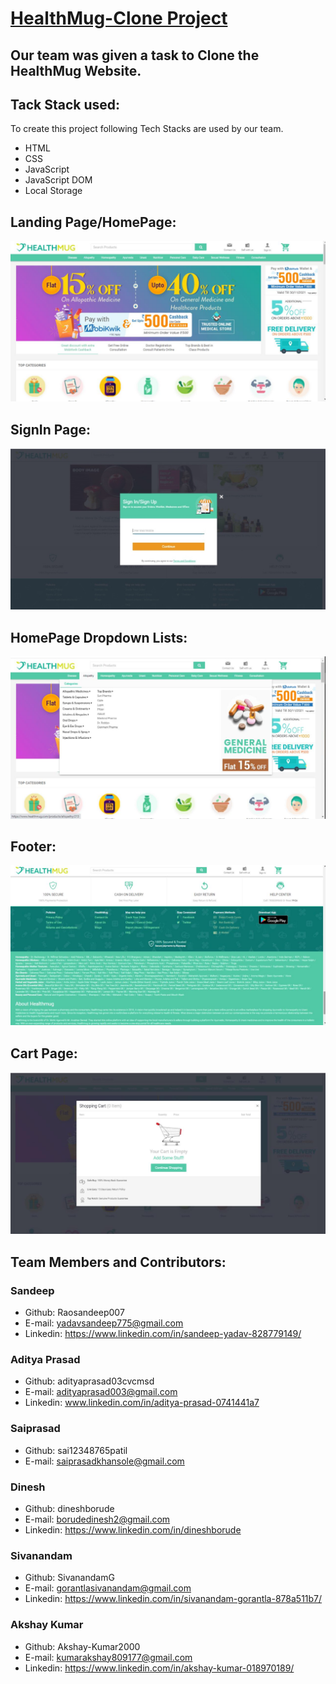 <h1> <a href="https://healthmug.vercel.app/" target="_blank">HealthMug-Clone Project</a></h1>
<h2> Our team was given a task to Clone the HealthMug Website. </h2>
<h2> Tack Stack used: </h2>
<p> To create this project following Tech Stacks are used by our team.</p>
<ul>
 <li> HTML </li>
 <li> CSS </li>
 <li> JavaScript </li>
 <li>JavaScript DOM </li>
 <li> Local Storage </li>
</ul>

 
 <h2> Landing Page/HomePage: </h2>
 <img src="https://github.com/Akshay-Kumar2000/HealthMug-Clone/blob/main/screenshot%20image/Home%20Page.jpeg" alt="alt Icons" data-canonical-src="https://i.imgur.com/rh3hvxm.png" style="max-width: 100%;">
 
 <h2> SignIn Page:</h2>
 <img src="https://github.com/Akshay-Kumar2000/HealthMug-Clone/blob/main/screenshot%20image/signIn.jpeg" alt="alt Icons" data-canonical-src="https://i.imgur.com/rh3hvxm.png" style="max-width: 100%;">
 
 <h2> HomePage Dropdown Lists: </h2>
 <img src="https://github.com/Akshay-Kumar2000/HealthMug-Clone/blob/main/screenshot%20image/homepage%20Dropdown%20list.jpeg" alt="alt Icons" data-canonical-src="https://i.imgur.com/rh3hvxm.png" style="max-width: 100%;">
 
 <h2>Footer:</h2>
 <img src="https://github.com/Akshay-Kumar2000/HealthMug-Clone/blob/main/screenshot%20image/footer.jpeg" alt="alt Icons" data-canonical-src="https://i.imgur.com/rh3hvxm.png" style="max-width: 100%;">
 
 <h2> Cart Page:</h2>
 <img src="https://github.com/Akshay-Kumar2000/HealthMug-Clone/blob/main/screenshot%20image/cart.jpeg" alt="alt Icons" data-canonical-src="https://i.imgur.com/rh3hvxm.png" style="max-width: 100%;">
 
 <h2>Team Members and Contributors: </h2>
 <h3>Sandeep</h3>
 <ul>
 <li>Github: Raosandeep007</li>
 <li>E-mail: <a href="mailto:yadavsandeep775@gmail.com">yadavsandeep775@gmail.com</a></li>
 <li>Linkedin: <a href="https://www.linkedin.com/in/sandeep-yadav-828779149/" rel="nofollow">https://www.linkedin.com/in/sandeep-yadav-828779149/</a></li>
 </ul>
 <h3>Aditya Prasad</h3>
 <ul>
 <li>Github: adityaprasad03cvcmsd</li>
 <li>E-mail: <a href="mailto:adityaprasad003@gmail.com">adityaprasad003@gmail.com</a></li>
 <li>Linkedin: <a href="www.linkedin.com/in/aditya-prasad-0741441a7" rel="nofollow">www.linkedin.com/in/aditya-prasad-0741441a7</a></li>
 </ul>
 <h3>Saiprasad</h3>
 <ul>
 <li>Github: sai12348765patil</li>
 <li>E-mail: <a href="mailto:saiprasadkhansole@gmail.com">saiprasadkhansole@gmail.com</a></li>
 </ul>
 <h3>Dinesh</h3>
 <ul>
 <li>Github: dineshborude</li>
 <li>E-mail: <a href="mailto:borudedinesh2@gmail.com">borudedinesh2@gmail.com</a></li>
 <li>Linkedin: <a href="https://www.linkedin.com/in/dineshborude" rel="nofollow">https://www.linkedin.com/in/dineshborude</a></li>
 </ul>
 <h3>Sivanandam</h3>
 <ul>
 <li>Github: SivanandamG</li>
 <li>E-mail: <a href="gorantlasivanandam@gmail.com">gorantlasivanandam@gmail.com</a></li>
 <li>Linkedin: <a href="https://www.linkedin.com/in/sivanandam-gorantla-878a511b7/" rel="nofollow">https://www.linkedin.com/in/sivanandam-gorantla-878a511b7/</a></li>
 </ul>
 <h3>Akshay Kumar</h3>
 <ul>
 <li>Github: Akshay-Kumar2000</li>
 <li>E-mail: <a href="mailto:kumarakshay809177@gmail.com">kumarakshay809177@gmail.com</a></li>
 <li>Linkedin: <a href="https://www.linkedin.com/in/akshay-kumar-018970189/" rel="nofollow">https://www.linkedin.com/in/akshay-kumar-018970189/</a></li>
 </ul>
 
